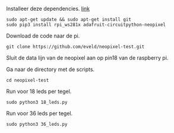Installeer deze dependencies. [link](https://learn.adafruit.com/neopixels-on-raspberry-pi/python-usage)
```
sudo apt-get update && sudo apt-get install git
sudo pip3 install rpi_ws281x adafruit-circuitpython-neopixel
```

Download de code naar de pi.
```
git clone https://github.com/eveld/neopixel-test.git
```

Sluit de data lijn van de neopixel aan op pin18 van de raspberry pi.

Ga naar de directory met de scripts.
```
cd neopixel-test
```

Run voor 18 leds per tegel.
```
sudo python3 18_leds.py
```

Run voor 36 leds per tegel.
```
sudo python3 36_leds.py
```
